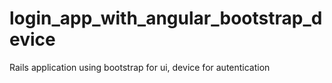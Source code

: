 login_app_with_angular_bootstrap_device
=======================================

Rails application using bootstrap for ui, device for autentication 
